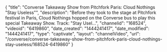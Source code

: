 {
    "title": "Converse Takeaway Show from Pitchfork Paris: Cloud Nothings \"Stay Useless\"",
    "description": "Before they took to the stage at Pitchfork festival in Paris, Cloud Nothings hopped on the Converse bus to play this special Takeaway Show. Track: \"Stay Usel...",
    "channelid": "168524",
    "videoid": "6419860",
    "date_created": "1444241417",
    "date_modified": "1444241417",
    "type": "captivate",
    "layout": "channelVideo",
    "url": "\/converse\/converse-takeaway-show-from-pitchfork-paris-cloud-nothings-stay-useless\/168524-6419860"
}